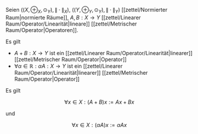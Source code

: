 Seien $((X, \oplus_X, \odot_Y), \| \cdot \|_X)$, $((Y, \oplus_Y, \odot_Y), \| \cdot \|_Y)$ [[zettel/Normierter Raum|normierte Räume]], $A, B : X \to Y$ [[zettel/Linearer Raum/Operator/Linearität|lineare]] [[zettel/Metrischer Raum/Operator|Operatoren]].

Es gilt
- $A+B : X \to Y$ ist ein [[zettel/Linearer Raum/Operator/Linearität|linearer]] [[zettel/Metrischer Raum/Operator|Operator]]
- $\forall \alpha \in \mathbb{R} : \alpha A : X \to Y$ ist ein [[zettel/Linearer Raum/Operator/Linearität|linearer]] [[zettel/Metrischer Raum/Operator|Operator]]

Es gilt

$$
	\forall x \in X : (A+B)x := Ax + Bx
$$

und

$$
	\forall x \in X : (\alpha A)x := \alpha Ax
$$